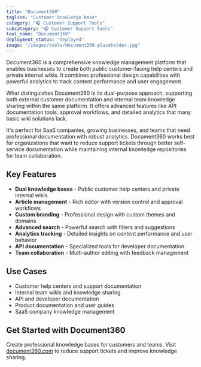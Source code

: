 ```yaml
---
title: "Document360"
tagline: "Customer knowledge base"
category: "🎧 Customer Support Tools"
subcategory: "🎧 Customer Support Tools"
tool_name: "Document360"
deployment_status: "deployed"
image: "/images/tools/document360-placeholder.jpg"
---
```

Document360 is a comprehensive knowledge management platform that enables businesses to create both public customer-facing help centers and private internal wikis. It combines professional design capabilities with powerful analytics to track content performance and user engagement.

What distinguishes Document360 is its dual-purpose approach, supporting both external customer documentation and internal team knowledge sharing within the same platform. It offers advanced features like API documentation tools, approval workflows, and detailed analytics that many basic wiki solutions lack.

It's perfect for SaaS companies, growing businesses, and teams that need professional documentation with robust analytics. Document360 works best for organizations that want to reduce support tickets through better self-service documentation while maintaining internal knowledge repositories for team collaboration.

## Key Features

- **Dual knowledge bases** - Public customer help centers and private internal wikis
- **Article management** - Rich editor with version control and approval workflows
- **Custom branding** - Professional design with custom themes and domains
- **Advanced search** - Powerful search with filters and suggestions
- **Analytics tracking** - Detailed insights on content performance and user behavior
- **API documentation** - Specialized tools for developer documentation
- **Team collaboration** - Multi-author editing with feedback management

## Use Cases

- Customer help centers and support documentation
- Internal team wikis and knowledge sharing
- API and developer documentation
- Product documentation and user guides
- SaaS company knowledge management

## Get Started with Document360

Create professional knowledge bases for customers and teams. Visit [document360.com](https://document360.com) to reduce support tickets and improve knowledge sharing.